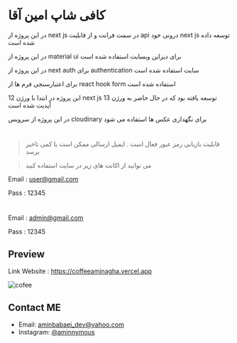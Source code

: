 # کافی شاپ امین آقا 

در این پروژه از next js در سمت فرانت و از قابلیت api درونی خود next js توسعه داده شده است

در این پروژه از material ui برای دیزاین وبسایت استفاده شده است

در این پروژه از next auth برای authentication سایت استفاده شده است

برای اعتبارسنجی فرم ها از react hook form استفاده شده است

این پروژه در ابتدا با ورژن 12 next js توسعه یافته بود که در حال حاضر به ورژن 13 آپدیت شده است

در این پروژه از سرویس cloudinary برای نگهداری عکس ها استفاده می شود

#

> قابلیت بازیابی رمز عبور فعال است . ایمیل ارسالی ممکن است با کمی تاخیر برسد

>می توانید از اکانت های زیر در سایت استفاده کنید

Email : user@gmail.com

Pass : 12345
#
Email : admin@gmail.com

Pass : 12345

## Preview

Link Website : https://coffeeaminagha.vercel.app

![cofee](https://user-images.githubusercontent.com/96679661/230099666-919603d6-6f78-48ba-915d-46b69a89342e.png)

## Contact ME

- Email: [aminbabaei_dev@yahoo.com](mailto:aminbabaei_dev@yahoo.com)
- Instagram: [@aminnymous](https://www.instagram.com/aminnymous)
